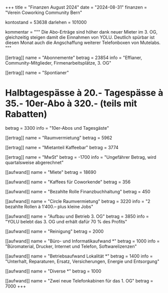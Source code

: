 +++
title = "Finanzen August 2024"
date = "2024-08-31"
finanzen = "Verein Coworking Community Bern"

kontostand = 53638
darlehen = 101000

kommentar = """
Die Abo-Erträge sind höher dank neuer Mieter im 3. OG, gleichzeitig steigen damit die Einnahmen von YOLU.
Deutlich spürbar ist diesen Monat auch die Angschaffung weiterer Telefonboxen von Mutelabs.
"""

[[ertrag]]
name = "Abonnemente"
betrag = 23854
info = "Effianer, Community-Mitglieder, Firmenarbeitsplätze, 3. OG"

[[ertrag]]
name = "Spontianer"
#  Halbtagespässe à 20.-   Tagespässe à 35.-   10er-Abo à 320.-  (teils mit Rabatten)
betrag = 3300
info = "10er-Abos und Tagesgäste"

[[ertrag]]
name = "Raumvermietung"
betrag = 5962

[[ertrag]]
name = "Mietanteil Kaffeebar"
betrag = 3774

[[ertrag]]
name = "MwSt"
betrag = -1700
info = "Ungefährer Betrag, wird quartalsweise abgerechnet"


[[aufwand]]
name = "Miete"
betrag = 18690

[[aufwand]]
name = "Kaffees für Coworkende"
betrag = 356

[[aufwand]]
name = "Bezahlte Rolle Finanzbuchhaltung"
betrag = 450

[[aufwand]]
name = "Circle Raumvermietung"
betrag = 3220
info = "2 bezahlte Rollen à 1'400.– plus kleine Jobs"

[[aufwand]]
name = "Aufbau und Betrieb 3. OG"
betrag = 3850
info = "YOLU belebt das 3. OG und erhält dafür 70 % des Profits"

[[aufwand]]
name = "Reinigung"
betrag = 2000

[[aufwand]]
name = "Büro- und Informatikaufwand *"
betrag = 1000
info = "Büromaterial, Drucker, Internet und Telefon, Softwarelizenzen"

[[aufwand]]
name = "Betriebsaufwand Lokalität *"
betrag = 1400
info = "Unterhalt, Reparaturen, Ersatz, Versicherungen, Energie und Entsorgung"

[[aufwand]]
name = "Diverse *"
betrag = 1000

[[aufwand]]
name = "Zwei neue Telefonkabinen für das 1. OG"
betrag = 7000
+++
